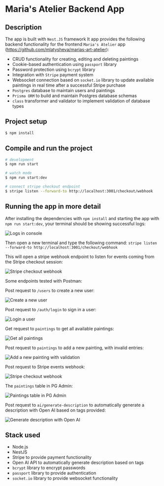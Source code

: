 # Maria's Atelier Backend App

## Description

The app is built with `Nest.JS` framework 
It app provides the following backend functionality for the frontend `Maria's Atelier` app (https://github.com/mlatysheva/marias-art-atelier):
- CRUD functionality for creating, editing and deleting paintings 
- Cookie-based authentication using `passport` library
- Password protection using `bcrypt` library
- Integration with `Stripe` payment system
- Websocket connection based on `socket.io` library to update available paintings in real time after a successful Stripe purchase
- `Postgres` database to maintain users and paintings
- `Prisma ORM` to build and maintain Postgres database schemas 
- `class` transformer and validator to implement validation of database types

## Project setup

```bash
$ npm install
```

## Compile and run the project

```bash
# development
$ npm run start

# watch mode
$ npm run start:dev

# connect stripe checkout endpoint
$ stripe listen --forward-to http://localhost:3001/checkout/webhook
```

## Running the app in more detail

After installing the dependencies with `npm install` and starting the app with `npm run start:dev`, your terminal should be showing successful logs:

![Logs in console](screenshots/console_logs.png)

Then open a new terminal and type the following command:
`stripe listen --forward-to http://localhost:3001/checkout/webhook`

This will open a stripe webhook endpoint to listen for events coming from the Stripe checkout session:

![Stripe checkout webhook](screenshots/stripe_events_webhook.png)

Some endpoints tested with Postman:

Post request to `/users` to create a new user:

![Create a new user](screenshots/signup_new_user.png)

Post request to `/auth/login` to sign in a user:

![Login a user](screenshots/login_user.png)

Get request to `paintings` to get all available paintings:

![Get all paintings](screenshots/get_paintings.png)

Post request to `paintings` to add a new painting, with invalid entries:

![Add a new painting with validation](screenshots/validation_new_painting.png)

Post request to Stripe events webhook:

![Stripe checkout webhook](screenshots/stripe_checkout_session.png)

The `paintings` table in PG Admin:

![Paintings table in PG Admin](screenshots/pg_admin_paintings_table.png)

Post request to `ai/generate-description` to automatically generate a description with Open AI based on tags provided:

![Generate description with Open AI](screenshots/description_generation_with_openai.png)

## Stack used
- Node.js
- NestJS
- Stripe to provide payment functionality
- Open AI API to automatically generate description based on tags
- `bcrypt` library to encrypt passwords
- `passport` library to provide authentication
- `socket.io` library to provide websocket functionality
